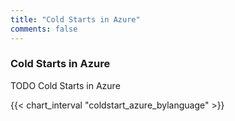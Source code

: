 ```yaml
---
title: "Cold Starts in Azure"
comments: false
---
```

### Cold Starts in Azure

TODO Cold Starts in Azure

{{< chart_interval "coldstart_azure_bylanguage" >}}